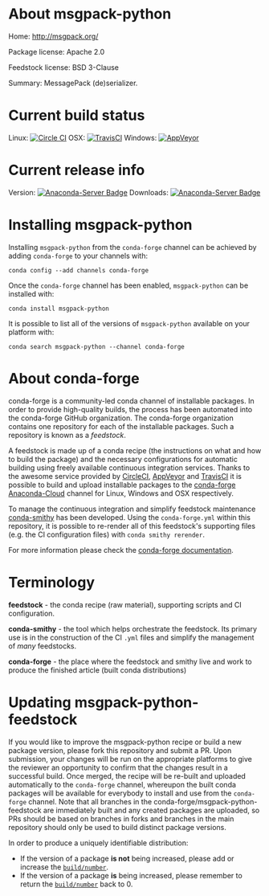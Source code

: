 About msgpack-python
====================

Home: http://msgpack.org/

Package license: Apache 2.0

Feedstock license: BSD 3-Clause

Summary: MessagePack (de)serializer.



Current build status
====================

Linux: [![Circle CI](https://circleci.com/gh/conda-forge/msgpack-python-feedstock.svg?style=shield)](https://circleci.com/gh/conda-forge/msgpack-python-feedstock)
OSX: [![TravisCI](https://travis-ci.org/conda-forge/msgpack-python-feedstock.svg?branch=master)](https://travis-ci.org/conda-forge/msgpack-python-feedstock)
Windows: [![AppVeyor](https://ci.appveyor.com/api/projects/status/github/conda-forge/msgpack-python-feedstock?svg=True)](https://ci.appveyor.com/project/conda-forge/msgpack-python-feedstock/branch/master)

Current release info
====================
Version: [![Anaconda-Server Badge](https://anaconda.org/conda-forge/msgpack-python/badges/version.svg)](https://anaconda.org/conda-forge/msgpack-python)
Downloads: [![Anaconda-Server Badge](https://anaconda.org/conda-forge/msgpack-python/badges/downloads.svg)](https://anaconda.org/conda-forge/msgpack-python)

Installing msgpack-python
=========================

Installing `msgpack-python` from the `conda-forge` channel can be achieved by adding `conda-forge` to your channels with:

```
conda config --add channels conda-forge
```

Once the `conda-forge` channel has been enabled, `msgpack-python` can be installed with:

```
conda install msgpack-python
```

It is possible to list all of the versions of `msgpack-python` available on your platform with:

```
conda search msgpack-python --channel conda-forge
```


About conda-forge
=================

conda-forge is a community-led conda channel of installable packages.
In order to provide high-quality builds, the process has been automated into the
conda-forge GitHub organization. The conda-forge organization contains one repository
for each of the installable packages. Such a repository is known as a *feedstock*.

A feedstock is made up of a conda recipe (the instructions on what and how to build
the package) and the necessary configurations for automatic building using freely
available continuous integration services. Thanks to the awesome service provided by
[CircleCI](https://circleci.com/), [AppVeyor](http://www.appveyor.com/)
and [TravisCI](https://travis-ci.org/) it is possible to build and upload installable
packages to the [conda-forge](https://anaconda.org/conda-forge)
[Anaconda-Cloud](http://docs.anaconda.org/) channel for Linux, Windows and OSX respectively.

To manage the continuous integration and simplify feedstock maintenance
[conda-smithy](http://github.com/conda-forge/conda-smithy) has been developed.
Using the ``conda-forge.yml`` within this repository, it is possible to re-render all of
this feedstock's supporting files (e.g. the CI configuration files) with ``conda smithy rerender``.

For more information please check the [conda-forge documentation](https://conda-forge.org/docs/).

Terminology
===========

**feedstock** - the conda recipe (raw material), supporting scripts and CI configuration.

**conda-smithy** - the tool which helps orchestrate the feedstock.
                   Its primary use is in the construction of the CI ``.yml`` files
                   and simplify the management of *many* feedstocks.

**conda-forge** - the place where the feedstock and smithy live and work to
                  produce the finished article (built conda distributions)


Updating msgpack-python-feedstock
=================================

If you would like to improve the msgpack-python recipe or build a new
package version, please fork this repository and submit a PR. Upon submission,
your changes will be run on the appropriate platforms to give the reviewer an
opportunity to confirm that the changes result in a successful build. Once
merged, the recipe will be re-built and uploaded automatically to the
`conda-forge` channel, whereupon the built conda packages will be available for
everybody to install and use from the `conda-forge` channel.
Note that all branches in the conda-forge/msgpack-python-feedstock are
immediately built and any created packages are uploaded, so PRs should be based
on branches in forks and branches in the main repository should only be used to
build distinct package versions.

In order to produce a uniquely identifiable distribution:
 * If the version of a package **is not** being increased, please add or increase
   the [``build/number``](http://conda.pydata.org/docs/building/meta-yaml.html#build-number-and-string).
 * If the version of a package **is** being increased, please remember to return
   the [``build/number``](http://conda.pydata.org/docs/building/meta-yaml.html#build-number-and-string)
   back to 0.